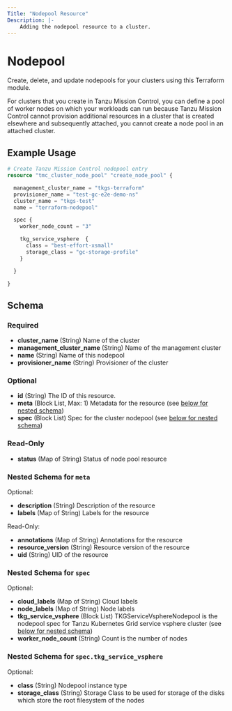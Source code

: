 ```yaml
---
Title: "Nodepool Resource"
Description: |-
    Adding the nodepool resource to a cluster.
---
```


# Nodepool

Create, delete, and update nodepools for your clusters using this Terraform module.

For clusters that you create in Tanzu Mission Control, you can define a pool of worker nodes on which your workloads can run
because Tanzu Mission Control cannot provision additional resources in a cluster that is created elsewhere and subsequently attached, you cannot create a node pool in an attached cluster.

## Example Usage

```terraform
# Create Tanzu Mission Control nodepool entry
resource "tmc_cluster_node_pool" "create_node_pool" {

  management_cluster_name = "tkgs-terraform"
  provisioner_name = "test-gc-e2e-demo-ns"
  cluster_name = "tkgs-test"
  name = "terraform-nodepool"

  spec {
    worker_node_count = "3"

    tkg_service_vsphere  {
      class = "best-effort-xsmall"
      storage_class = "gc-storage-profile"
    }

  }

}
```

<!-- schema generated by tfplugindocs -->
## Schema

### Required

- **cluster_name** (String) Name of the cluster
- **management_cluster_name** (String) Name of the management cluster
- **name** (String) Name of this nodepool
- **provisioner_name** (String) Provisioner of the cluster

### Optional

- **id** (String) The ID of this resource.
- **meta** (Block List, Max: 1) Metadata for the resource (see [below for nested schema](#nestedblock--meta))
- **spec** (Block List) Spec for the cluster nodepool (see [below for nested schema](#nestedblock--spec))

### Read-Only

- **status** (Map of String) Status of node pool resource

<a id="nestedblock--meta"></a>
### Nested Schema for `meta`

Optional:

- **description** (String) Description of the resource
- **labels** (Map of String) Labels for the resource

Read-Only:

- **annotations** (Map of String) Annotations for the resource
- **resource_version** (String) Resource version of the resource
- **uid** (String) UID of the resource


<a id="nestedblock--spec"></a>
### Nested Schema for `spec`

Optional:

- **cloud_labels** (Map of String) Cloud labels
- **node_labels** (Map of String) Node labels
- **tkg_service_vsphere** (Block List) TKGServiceVsphereNodepool is the nodepool spec for Tanzu Kubernetes Grid service vsphere cluster (see [below for nested schema](#nestedblock--spec--tkg_service_vsphere))
- **worker_node_count** (String) Count is the number of nodes

<a id="nestedblock--spec--tkg_service_vsphere"></a>
### Nested Schema for `spec.tkg_service_vsphere`

Optional:

- **class** (String) Nodepool instance type
- **storage_class** (String) Storage Class to be used for storage of the disks which store the root filesystem of the nodes